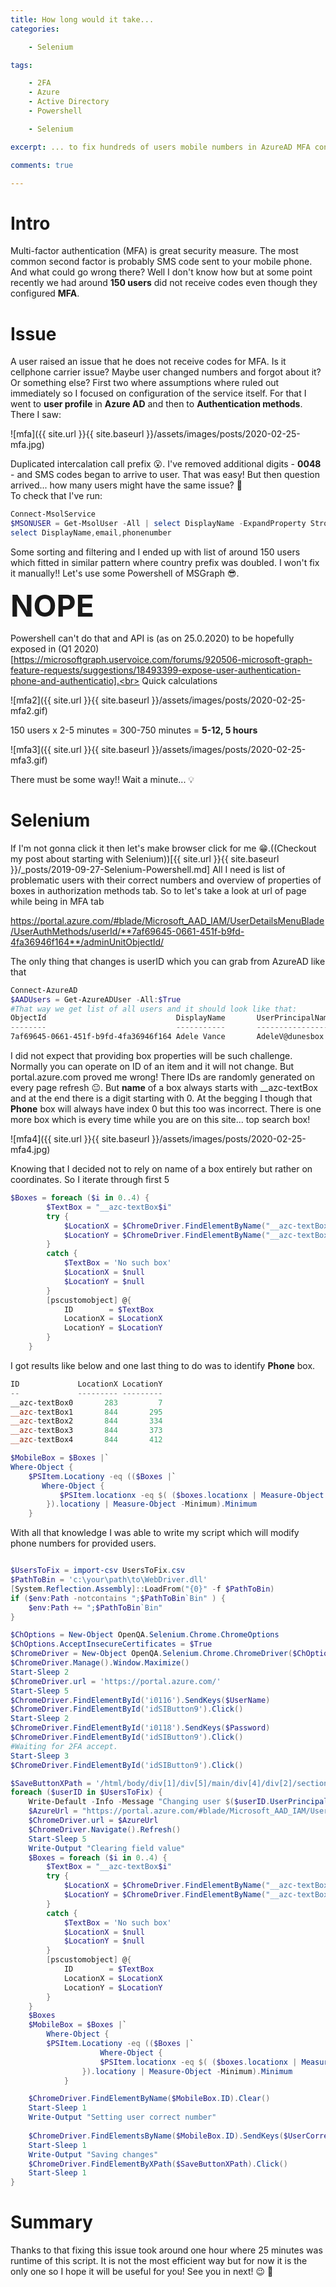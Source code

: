 ```yaml
---
title: How long would it take... 
categories:

    - Selenium

tags:

    - 2FA
    - Azure
    - Active Directory
    - Powershell

    - Selenium

excerpt: ... to fix hundreds of users mobile numbers in AzureAD MFA config manually? 😱

comments: true

---
```


# Intro

Multi-factor authentication (MFA) is great security measure. The most common second factor is probably SMS code sent to your mobile phone. And what could go wrong there? Well I don't know how but at some point recently we had around **150 users** did not receive codes even though they configured **MFA**.

# Issue

A user raised an issue that he does not receive codes for MFA. Is it cellphone carrier issue? Maybe user changed numbers and forgot about it? Or something else? First two where assumptions where ruled out immediately so I focused on configuration of the service itself. For that I went to **user profile** in **Azure AD** and then to **Authentication methods**. There I saw:

![mfa]({{ site.url }}{{ site.baseurl }}/assets/images/posts/2020-02-25-mfa.jpg)

Duplicated intercalation call prefix 😮. I've removed additional digits - **0048** - and SMS codes began to arrive to user. That was easy! But then question arrived... how many users might have the same issue? 🤔<br>
To check that I've run:

``` powershell
Connect-MsolService
$MSONUSER = Get-MsolUser -All | select DisplayName -ExpandProperty StrongAuthenticationUserDetails |`
select DisplayName,email,phonenumber
```

Some sorting and filtering and I ended up with list of around 150 users which fitted in similar pattern where country prefix was doubled. I won't fix it manually!! Let's use some Powershell of MSGraph 😎.

<font size="36">**NOPE**</font>

Powershell can't do that and API is (as on 25.0.2020) to be hopefully exposed in (Q1 2020)[https://microsoftgraph.uservoice.com/forums/920506-microsoft-graph-feature-requests/suggestions/18493399-expose-user-authentication-phone-and-authenticatio].<br>
Quick calculations

![mfa2]({{ site.url }}{{ site.baseurl }}/assets/images/posts/2020-02-25-mfa2.gif)

150 users x 2-5 minutes = 300-750 minutes = **5-12, 5 hours**

![mfa3]({{ site.url }}{{ site.baseurl }}/assets/images/posts/2020-02-25-mfa3.gif)

There must be some way!! Wait a minute... 💡

# Selenium

If I'm not gonna click it then let's make browser click for me 😁.((Checkout my post about starting with Selenium))[{{ site.url }}{{ site.baseurl }}/_posts/2019-09-27-Selenium-Powershell.md] All I need is list of problematic users with their correct numbers and overview of properties of boxes in authorization methods tab. So to let's take a look at url of page while being in MFA tab

https://portal.azure.com/#blade/Microsoft_AAD_IAM/UserDetailsMenuBlade/UserAuthMethods/userId/**7af69645-0661-451f-b9fd-4fa36946f164**/adminUnitObjectId/

The only thing that changes is userID which you can grab from AzureAD like that

``` powershell
Connect-AzureAD
$AADUsers = Get-AzureADUser -All:$True
#That way we get list of all users and it should look like that:
ObjectId                             DisplayName       UserPrincipalName                      UserType
--------                             -----------       -----------------                      --------
7af69645-0661-451f-b9fd-4fa36946f164 Adele Vance       AdeleV@dunesbox.onmicrosoft.com        Member
```

I did not expect that providing box properties will be such challenge. Normally you can operate on ID of an item and it will not change. But portal.azure.com proved me wrong! There IDs are randomly generated on every page refresh 😐. But **name** of a box always starts with __azc-textBox and at the end there is a digit starting with 0. At the begging I though that **Phone** box will always have index 0 but this too was incorrect. There is one more box which is every time while you are on this site... top search box!

![mfa4]({{ site.url }}{{ site.baseurl }}/assets/images/posts/2020-02-25-mfa4.jpg)

Knowing that I decided not to rely on name of a box entirely but rather on coordinates. So I iterate through first 5

``` powershell
$Boxes = foreach ($i in 0..4) {
        $TextBox = "__azc-textBox$i"
        try {
            $LocationX = $ChromeDriver.FindElementByName("__azc-textBox$i").Location.X
            $LocationY = $ChromeDriver.FindElementByName("__azc-textBox$i").Location.Y
        }
        catch {
            $TextBox = 'No such box'
            $LocationX = $null
            $LocationY = $null
        }
        [pscustomobject] @{
            ID        = $TextBox
            LocationX = $LocationX
            LocationY = $LocationY
        }
    }
```

I got results like below and one last thing to do was to identify **Phone** box.

``` powershell
ID             LocationX LocationY
--             --------- ---------
__azc-textBox0       283         7
__azc-textBox1       844       295
__azc-textBox2       844       334
__azc-textBox3       844       373
__azc-textBox4       844       412

$MobileBox = $Boxes |`
Where-Object { 
    $PSItem.Locationy -eq (($Boxes |`
       Where-Object {
           $PSItem.locationx -eq $( ($boxes.locationx | Measure-Object -Maximum).Maximum)
        }).locationy | Measure-Object -Minimum).Minimum 
    }
```

With all that knowledge I was able to write my script which will modify phone numbers for provided users.

``` powershell

$UsersToFix = import-csv UsersToFix.csv
$PathToBin = 'c:\your\path\to\WebDriver.dll'
[System.Reflection.Assembly]::LoadFrom("{0}" -f $PathToBin)
if ($env:Path -notcontains ";$PathToBin`Bin" ) {
    $env:Path += ";$PathToBin`Bin"
}

$ChOptions = New-Object OpenQA.Selenium.Chrome.ChromeOptions
$ChOptions.AcceptInsecureCertificates = $True
$ChromeDriver = New-Object OpenQA.Selenium.Chrome.ChromeDriver($ChOptions)
$ChromeDriver.Manage().Window.Maximize()
Start-Sleep 2
$ChromeDriver.url = 'https://portal.azure.com/'
Start-Sleep 5
$ChromeDriver.FindElementById('i0116').SendKeys($UserName)
$ChromeDriver.FindElementById('idSIButton9').Click()
Start-Sleep 2
$ChromeDriver.FindElementById('i0118').SendKeys($Password)
$ChromeDriver.FindElementById('idSIButton9').Click()
#Waiting for 2FA accept. 
Start-Sleep 3
$ChromeDriver.FindElementById('idSIButton9').Click()

$SaveButtonXPath = '/html/body/div[1]/div[5]/main/div[4]/div[2]/section/div/div[2]/div[1]/div/ul/li[1]'
foreach ($userID in $UsersToFix) {
    Write-Default -Info -Message "Changing user $($userID.UserPrincipalName)"
    $AzureUrl = "https://portal.azure.com/#blade/Microsoft_AAD_IAM/UserDetailsMenuBlade/UserAuthMethods/userId/$($userID.ObjectId)/adminUnitObjectId/"
    $ChromeDriver.url = $AzureUrl
    $ChromeDriver.Navigate().Refresh()
    Start-Sleep 5
    Write-Output "Clearing field value"
    $Boxes = foreach ($i in 0..4) {
        $TextBox = "__azc-textBox$i"
        try {
            $LocationX = $ChromeDriver.FindElementByName("__azc-textBox$i").Location.X
            $LocationY = $ChromeDriver.FindElementByName("__azc-textBox$i").Location.Y
        }
        catch {
            $TextBox = 'No such box'
            $LocationX = $null
            $LocationY = $null
        }
        [pscustomobject] @{
            ID        = $TextBox
            LocationX = $LocationX
            LocationY = $LocationY
        }
    }
    $Boxes
    $MobileBox = $Boxes |`
        Where-Object { 
        $PSItem.Locationy -eq (($Boxes |`
                    Where-Object {
                    $PSItem.locationx -eq $( ($boxes.locationx | Measure-Object -Maximum).Maximum)
                }).locationy | Measure-Object -Minimum).Minimum 
            }

    $ChromeDriver.FindElementByName($MobileBox.ID).Clear()
    Start-Sleep 1
    Write-Output "Setting user correct number"
    
    $ChromeDriver.FindElementsByName($MobileBox.ID).SendKeys($UserCorrectNumber)
    Start-Sleep 1
    Write-Output "Saving changes"    
    $ChromeDriver.FindElementByXPath($SaveButtonXPath).Click()
    Start-Sleep 1
}
```

# Summary

Thanks to that fixing this issue took around one hour where 25 minutes was runtime of this script. It is not the most efficient way but for now it is the only one so I hope it will be useful for you!
See you in next! 😉 🧠

